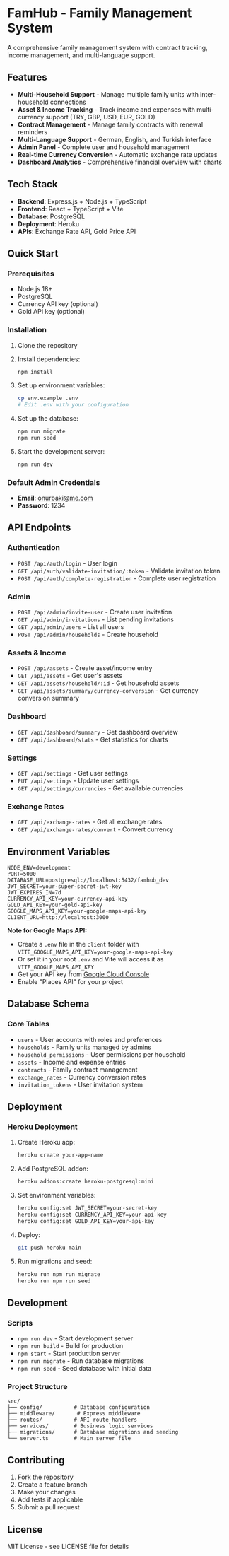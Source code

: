 # FamHub - Family Management System

A comprehensive family management system with contract tracking, income management, and multi-language support.

## Features

- **Multi-Household Support** - Manage multiple family units with inter-household connections
- **Asset & Income Tracking** - Track income and expenses with multi-currency support (TRY, GBP, USD, EUR, GOLD)
- **Contract Management** - Manage family contracts with renewal reminders
- **Multi-Language Support** - German, English, and Turkish interface
- **Admin Panel** - Complete user and household management
- **Real-time Currency Conversion** - Automatic exchange rate updates
- **Dashboard Analytics** - Comprehensive financial overview with charts

## Tech Stack

- **Backend**: Express.js + Node.js + TypeScript
- **Frontend**: React + TypeScript + Vite
- **Database**: PostgreSQL
- **Deployment**: Heroku
- **APIs**: Exchange Rate API, Gold Price API

## Quick Start

### Prerequisites

- Node.js 18+
- PostgreSQL
- Currency API key (optional)
- Gold API key (optional)

### Installation

1. Clone the repository
2. Install dependencies:
   ```bash
   npm install
   ```

3. Set up environment variables:
   ```bash
   cp env.example .env
   # Edit .env with your configuration
   ```

4. Set up the database:
   ```bash
   npm run migrate
   npm run seed
   ```

5. Start the development server:
   ```bash
   npm run dev
   ```

### Default Admin Credentials

- **Email**: onurbaki@me.com
- **Password**: 1234

## API Endpoints

### Authentication
- `POST /api/auth/login` - User login
- `GET /api/auth/validate-invitation/:token` - Validate invitation token
- `POST /api/auth/complete-registration` - Complete user registration

### Admin
- `POST /api/admin/invite-user` - Create user invitation
- `GET /api/admin/invitations` - List pending invitations
- `GET /api/admin/users` - List all users
- `POST /api/admin/households` - Create household

### Assets & Income
- `POST /api/assets` - Create asset/income entry
- `GET /api/assets` - Get user's assets
- `GET /api/assets/household/:id` - Get household assets
- `GET /api/assets/summary/currency-conversion` - Get currency conversion summary

### Dashboard
- `GET /api/dashboard/summary` - Get dashboard overview
- `GET /api/dashboard/stats` - Get statistics for charts

### Settings
- `GET /api/settings` - Get user settings
- `PUT /api/settings` - Update user settings
- `GET /api/settings/currencies` - Get available currencies

### Exchange Rates
- `GET /api/exchange-rates` - Get all exchange rates
- `GET /api/exchange-rates/convert` - Convert currency

## Environment Variables

```env
NODE_ENV=development
PORT=5000
DATABASE_URL=postgresql://localhost:5432/famhub_dev
JWT_SECRET=your-super-secret-jwt-key
JWT_EXPIRES_IN=7d
CURRENCY_API_KEY=your-currency-api-key
GOLD_API_KEY=your-gold-api-key
GOOGLE_MAPS_API_KEY=your-google-maps-api-key
CLIENT_URL=http://localhost:3000
```

**Note for Google Maps API:**
- Create a `.env` file in the `client` folder with `VITE_GOOGLE_MAPS_API_KEY=your-google-maps-api-key`
- Or set it in your root `.env` and Vite will access it as `VITE_GOOGLE_MAPS_API_KEY`
- Get your API key from [Google Cloud Console](https://console.cloud.google.com/)
- Enable "Places API" for your project

## Database Schema

### Core Tables
- `users` - User accounts with roles and preferences
- `households` - Family units managed by admins
- `household_permissions` - User permissions per household
- `assets` - Income and expense entries
- `contracts` - Family contract management
- `exchange_rates` - Currency conversion rates
- `invitation_tokens` - User invitation system

## Deployment

### Heroku Deployment

1. Create Heroku app:
   ```bash
   heroku create your-app-name
   ```

2. Add PostgreSQL addon:
   ```bash
   heroku addons:create heroku-postgresql:mini
   ```

3. Set environment variables:
   ```bash
   heroku config:set JWT_SECRET=your-secret-key
   heroku config:set CURRENCY_API_KEY=your-api-key
   heroku config:set GOLD_API_KEY=your-api-key
   ```

4. Deploy:
   ```bash
   git push heroku main
   ```

5. Run migrations and seed:
   ```bash
   heroku run npm run migrate
   heroku run npm run seed
   ```

## Development

### Scripts

- `npm run dev` - Start development server
- `npm run build` - Build for production
- `npm start` - Start production server
- `npm run migrate` - Run database migrations
- `npm run seed` - Seed database with initial data

### Project Structure

```
src/
├── config/          # Database configuration
├── middleware/       # Express middleware
├── routes/          # API route handlers
├── services/        # Business logic services
├── migrations/      # Database migrations and seeding
└── server.ts        # Main server file
```

## Contributing

1. Fork the repository
2. Create a feature branch
3. Make your changes
4. Add tests if applicable
5. Submit a pull request

## License

MIT License - see LICENSE file for details